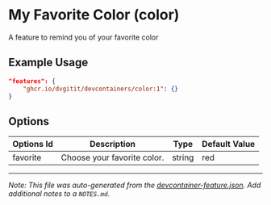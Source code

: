 
# My Favorite Color (color)

A feature to remind you of your favorite color

## Example Usage

```json
"features": {
    "ghcr.io/dvgitit/devcontainers/color:1": {}
}
```

## Options

| Options Id | Description | Type | Default Value |
|-----|-----|-----|-----|
| favorite | Choose your favorite color. | string | red |



---

_Note: This file was auto-generated from the [devcontainer-feature.json](https://github.com/dvgitit/devcontainers/blob/main/src/color/devcontainer-feature.json).  Add additional notes to a `NOTES.md`._
